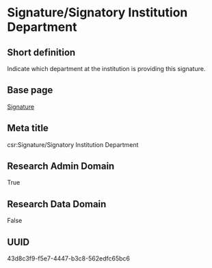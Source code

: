 # Signature/Signatory Institution Department
## Short definition
Indicate which department at the institution is providing this signature.
## Base page
[Signature](../../Objects/Signature.md)
## Meta title
csr:Signature/Signatory Institution Department
## Research Admin Domain
True
## Research Data Domain
False
## UUID
43d8c3f9-f5e7-4447-b3c8-562edfc65bc6
